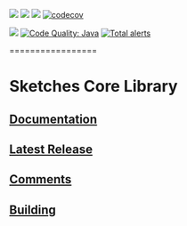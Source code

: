 [![][travis img]][travis] [![][mavenbadge img]][mavenbadge] [![][versioneye img]][versioneye] [![codecov](https://codecov.io/gh/DataSketches/sketches-core/branch/master/graph/badge.svg)](https://codecov.io/gh/DataSketches/sketches-core)

[![][gitter img]][gitter]
[![Code Quality: Java][lgtm-badge]][lgtm-badge-url]
[![Total alerts][lgtm-alerts]][lgtm-alerts-url]

=================

# Sketches Core Library

## [Documentation](https://datasketches.github.io)

## [Latest Release](https://github.com/DataSketches/sketches-core/releases)

## [Comments](https://groups.google.com/forum/#!forum/sketches-user)


## [Building](https://github.com/DataSketches/sketches-core/blob/master/README_building.md)


[travis]:https://travis-ci.org//DataSketches/sketches-core/builds?branch=master
[travis img]:https://secure.travis-ci.org/DataSketches/sketches-core.svg?branch=master

[mavenbadge]:https://search.maven.org/#search|gav|1|g%3A%22com.yahoo.datasketches%22%20AND%20a%3A%22sketches-core%22
[mavenbadge img]:https://maven-badges.herokuapp.com/maven-central/com.yahoo.datasketches/sketches-core/badge.svg

[versioneye]:https://www.versioneye.com/user/projects/587ffc69452b830054c171ba
[versioneye img]:https://www.versioneye.com/user/projects/587ffc69452b830054c171ba/badge.svg?style=flat

[gitter]:https://gitter.im/DataSketches/sketches-core
[gitter img]:https://img.shields.io/badge/gitter-JOIN%20CHAT-blue.svg
[lgtm-badge]: https://img.shields.io/lgtm/grade/java/g/DataSketches/sketches-core.svg?logo=lgtm&logoWidth=18
[lgtm-badge-url]: https://lgtm.com/projects/g/DataSketches/sketches-core/context:java
[lgtm-alerts]: https://img.shields.io/lgtm/alerts/g/DataSketches/sketches-core.svg?logo=lgtm&logoWidth=18
[lgtm-alerts-url]: https://lgtm.com/projects/g/DataSketches/sketches-core/alerts
